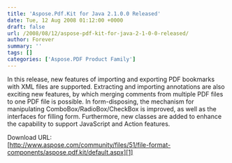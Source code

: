 ```yaml
---
title: 'Aspose.Pdf.Kit for Java 2.1.0.0 Released'
date: Tue, 12 Aug 2008 01:12:00 +0000
draft: false
url: /2008/08/12/aspose-pdf-kit-for-java-2-1-0-0-released/
author: Forever
summary: ''
tags: []
categories: ['Aspose.PDF Product Family']
---
```


In this release, new features of importing and exporting PDF bookmarks with XML files are supported. Extracting and importing annotations are also exciting new features, by which merging comments from multiple PDF files to one PDF file is possible. In form-disposing, the mechanism for manipulating ComboBox/RadioBox/CheckBox is improved, as well as the interfaces for filling form. Furthermore, new classes are added to enhance the capability to support JavaScript and Action features.

Download URL:  
[http://www.aspose.com/community/files/51/file-format-components/aspose.pdf.kit/default.aspx][1]




[1]: http://www.aspose.com/community/files/51/file-format-components/aspose.pdf.kit/default.aspx




